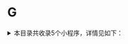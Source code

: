 # G
<details>
<summary>
本目录共收录5个小程序，详情见如下：
</summary>

- [古茗茶饮点单](https://github.com/zirawell/R-Store/tree/main/Rule/QuanX/Adblock/Applet/Wechat/G/%E5%8F%A4%E8%8C%97%E8%8C%B6%E9%A5%AE%E7%82%B9%E5%8D%95)
- [工银E生活](https://github.com/zirawell/R-Store/tree/main/Rule/QuanX/Adblock/Applet/Wechat/G/%E5%B7%A5%E9%93%B6E%E7%94%9F%E6%B4%BB)
- [广州地铁乘车码](https://github.com/zirawell/R-Store/tree/main/Rule/QuanX/Adblock/Applet/Wechat/G/%E5%B9%BF%E5%B7%9E%E5%9C%B0%E9%93%81%E4%B9%98%E8%BD%A6%E7%A0%81)
- [怪兽充电](https://github.com/zirawell/R-Store/tree/main/Rule/QuanX/Adblock/Applet/Wechat/G/%E6%80%AA%E5%85%BD%E5%85%85%E7%94%B5)
- [故宫博物馆](https://github.com/zirawell/R-Store/tree/main/Rule/QuanX/Adblock/Applet/Wechat/G/%E6%95%85%E5%AE%AB%E5%8D%9A%E7%89%A9%E9%A6%86)

</details>